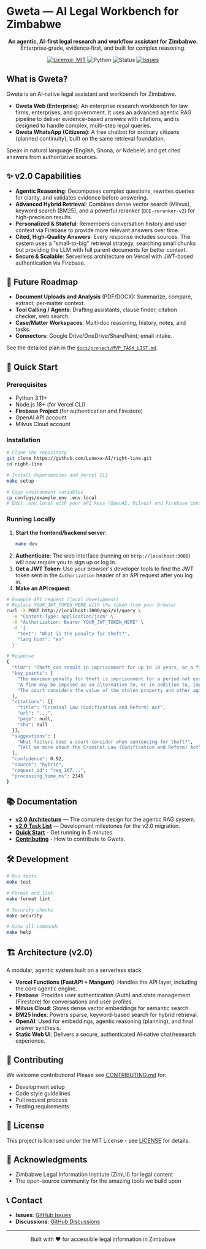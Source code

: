 # Gweta — AI Legal Workbench for Zimbabwe

<p align="center">
  <strong>An agentic, AI‑first legal research and workflow assistant for Zimbabwe.</strong><br>
  Enterprise‑grade, evidence‑first, and built for complex reasoning.
</p>

<p align="center">
  <a href="LICENSE"><img alt="License: MIT" src="https://img.shields.io/badge/License-MIT-green.svg"></a>
  <img alt="Python" src="https://img.shields.io/badge/python-3.11+-blue">
  <img alt="Status" src="https://img.shields.io/badge/status-v2.0%20(In%20Dev)-blue">
  <a href="https://github.com/Lunexa-AI/right-line/issues"><img alt="Issues" src="https://img.shields.io/github/issues/Lunexa-AI/right-line"></a>
</p>

## What is Gweta?

Gweta is an AI‑native legal assistant and workbench for Zimbabwe.

- **Gweta Web (Enterprise)**: An enterprise research workbench for law firms, enterprises, and government. It uses an advanced agentic RAG pipeline to deliver evidence-based answers with citations, and is designed to handle complex, multi-step legal queries.
- **Gweta WhatsApp (Citizens)**: A free chatbot for ordinary citizens (planned continuity), built on the same retrieval foundation.

Speak in natural language (English, Shona, or Ndebele) and get cited answers from authoritative sources.

## ✨ v2.0 Capabilities

- **Agentic Reasoning**: Decomposes complex questions, rewrites queries for clarity, and validates evidence before answering.
- **Advanced Hybrid Retrieval**: Combines dense vector search (Milvus), keyword search (BM25), and a powerful reranker (`BGE-reranker-v2`) for high-precision results.
- **Personalized & Stateful**: Remembers conversation history and user context via Firebase to provide more relevant answers over time.
- **Cited, High-Quality Answers**: Every response includes sources. The system uses a "small-to-big" retrieval strategy, searching small chunks but providing the LLM with full parent documents for better context.
- **Secure & Scalable**: Serverless architecture on Vercel with JWT-based authentication via Firebase.

## 🌱 Future Roadmap

- **Document Uploads and Analysis** (PDF/DOCX): Summarize, compare, extract; per‑matter context.
- **Tool Calling / Agents**: Drafting assistants, clause finder, citation checker, web search.
- **Case/Matter Workspaces**: Multi‑doc reasoning, history, notes, and tasks.
- **Connectors**: Google Drive/OneDrive/SharePoint; email intake.

See the detailed plan in the [`docs/project/MVP_TASK_LIST.md`](docs/project/MVP_TASK_LIST.md).

## 🚀 Quick Start

### Prerequisites

- Python 3.11+
- Node.js 18+ (for Vercel CLI)
- **Firebase Project** (for authentication and Firestore)
- OpenAI API account
- Milvus Cloud account

### Installation

```bash
# Clone the repository
git clone https://github.com/Lunexa-AI/right-line.git
cd right-line

# Install dependencies and Vercel CLI
make setup

# Copy environment variables
cp configs/example.env .env.local
# Edit .env.local with your API keys (OpenAI, Milvus) and Firebase config
```

### Running Locally
1.  **Start the frontend/backend server**:
    ```bash
    make dev
    ```
2.  **Authenticate**: The web interface (running on `http://localhost:3000`) will now require you to sign up or log in.
3.  **Get a JWT Token**: Use your browser's developer tools to find the JWT token sent in the `Authorization` header of an API request after you log in.
4.  **Make an API request**:

```bash
# Example API request (local development)
# Replace YOUR_JWT_TOKEN_HERE with the token from your browser
curl -X POST http://localhost:3000/api/v1/query \
  -H "Content-Type: application/json" \
  -H "Authorization: Bearer YOUR_JWT_TOKEN_HERE" \
  -d '{
    "text": "What is the penalty for theft?",
    "lang_hint": "en"
  }'

# Response
{
  "tldr": "Theft can result in imprisonment for up to 10 years, or a fine, or both, depending on the circumstances of the case.",
  "key_points": [
    "The maximum penalty for theft is imprisonment for a period not exceeding ten years.",
    "A fine may be imposed as an alternative to, or in addition to, imprisonment.",
    "The court considers the value of the stolen property and other aggravating or mitigating factors."
  ],
  "citations": [{
    "title": "Criminal Law (Codification and Reform) Act",
    "url": "...",
    "page": null,
    "sha": null
  }],
  "suggestions": [
    "What factors does a court consider when sentencing for theft?",
    "Tell me more about the Criminal Law (Codification and Reform) Act"
  ],
  "confidence": 0.92,
  "source": "hybrid",
  "request_id": "req_167...",
  "processing_time_ms": 2345
}
```

## 📚 Documentation

- [**v2.0 Architecture**](docs/project/MVP_ARCHITECTURE.md) — The complete design for the agentic RAG system.
- [**v2.0 Task List**](docs/project/MVP_TASK_LIST.md) — Development milestones for the v2.0 migration.
- [**Quick Start**](docs/QUICKSTART.md) - Get running in 5 minutes.
- [**Contributing**](docs/project/CONTRIBUTING.md) - How to contribute to Gweta.

## 🛠️ Development

```bash
# Run tests
make test

# Format and lint
make format lint

# Security checks
make security

# View all commands
make help
```

## 🏗️ Architecture (v2.0)

A modular, agentic system built on a serverless stack:

- **Vercel Functions (FastAPI + Mangum)**: Handles the API layer, including the core agentic engine.
- **Firebase**: Provides user authentication (Auth) and state management (Firestore) for conversations and user profiles.
- **Milvus Cloud**: Stores dense vector embeddings for semantic search.
- **BM25 Index**: Powers sparse, keyword-based search for hybrid retrieval.
- **OpenAI**: Used for embeddings, agentic reasoning (planning), and final answer synthesis.
- **Static Web UI**: Delivers a secure, authenticated AI‑native chat/research experience.

## 🤝 Contributing

We welcome contributions! Please see [CONTRIBUTING.md](docs/project/CONTRIBUTING.md) for:
- Development setup
- Code style guidelines
- Pull request process
- Testing requirements

## 📄 License

This project is licensed under the MIT License - see [LICENSE](LICENSE) for details.

## 🙏 Acknowledgments

- Zimbabwe Legal Information Institute (ZimLII) for legal content
- The open-source community for the amazing tools we build upon

## 📞 Contact

- **Issues**: [GitHub Issues](https://github.com/Lunexa-AI/right-line/issues)
- **Discussions**: [GitHub Discussions](https://github.com/Lunexa-AI/right-line/discussions)

---

<p align="center">
  Built with ❤️ for accessible legal information in Zimbabwe
</p>